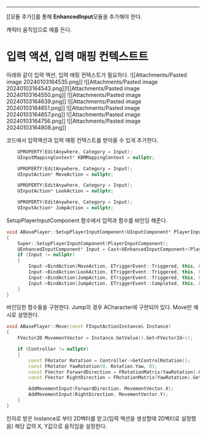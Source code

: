---
[[모듈 추가]]를 통해 **EnhancedInput**모듈을 추가해야 한다.

캐릭터 움직임으로 예를 든다.
# 입력 액션, 입력 매핑 컨텍스트트
아래와 같이 입력 액션, 입력 매핑 컨텍스트가 필요하다.
![[Attachments/Pasted image 20240103164535.png]]
![[Attachments/Pasted image 20240103164543.png]]![[Attachments/Pasted image 20240103164550.png]]
![[Attachments/Pasted image 20240103164639.png]]
![[Attachments/Pasted image 20240103164651.png]]
![[Attachments/Pasted image 20240103164657.png]]
![[Attachments/Pasted image 20240103164756.png]]
![[Attachments/Pasted image 20240103164808.png]]

코드에서 입력액션과 입력 매핑 컨텍스트를 받아올 수 있게 추가한다.
```cpp
	UPROPERTY(EditAnywhere, Category = Input);
	UInputMappingContext* KBMMappingContext = nullptr;

	UPROPERTY(EditAnywhere, Category = Input);
	UInputAction* MoveAction = nullptr;

	UPROPERTY(EditAnywhere, Category = Input);
	UInputAction* LookAction = nullptr;

	UPROPERTY(EditAnywhere, Category = Input);
	UInputAction* JumpAction = nullptr;
```

SetupPlayerInputComponent 함수에서 입력과 함수를 바인딩 해준다.
```cpp
void ABasePlayer::SetupPlayerInputComponent(UInputComponent* PlayerInputComponent)
{
	Super::SetupPlayerInputComponent(PlayerInputComponent);
	UEnhancedInputComponent* Input = Cast<UEnhancedInputComponent>(PlayerInputComponent);
	if (Input != nullptr)
	{
		Input->BindAction(MoveAction, ETriggerEvent::Triggered, this, &ABasePlayer::Move);
		Input->BindAction(LookAction, ETriggerEvent::Triggered, this, &ABasePlayer::Look);
		Input->BindAction(JumpAction, ETriggerEvent::Triggered, this, &ACharacter::Jump);
		Input->BindAction(JumpAction, ETriggerEvent::Completed, this, &ACharacter::StopJumping);
	}
}
```

바인딩한 함수들을 구현한다. Jump의 경우 ACharacter에 구현되어 있다. Move만 예시로 설명한다.
```cpp
void ABasePlayer::Move(const FInputActionInstance& Instance)
{
	FVector2D MovementVector = Instance.GetValue().Get<FVector2d>();

	if (Controller != nullptr)
	{
		const FRotator Rotation = Controller->GetControlRotation();
		const FRotator YawRotation(0, Rotation.Yaw, 0);
		const FVector ForwardDirection = FRotationMatrix(YawRotation).GetUnitAxis(EAxis::X);
		const FVector RightDirection = FRotationMatrix(YawRotation).GetUnitAxis(EAxis::Y);

		AddMovementInput(ForwardDirection, MovementVector.X);
		AddMovementInput(RightDirection, MovementVector.Y);
	}
}
```
인자로 받은 Instance로 부터 2D벡터를 받고(입력 액션을 생성할때 2D벡터로 설정했음) 해당 값의 X, Y값으로 움직임을 설정한다.